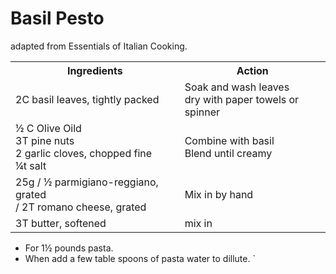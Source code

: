 # Basil Pesto

adapted from Essentials of Italian Cooking.

<table>
<tbody>
<tr><th>Ingredients</th><th>Action</th></tr>
<tr><td>
2C basil leaves, tightly packed
</td><td>
Soak and wash leaves<br>
dry with paper towels or spinner
</td></tr>
<tr><td>
&frac12; C Olive Oild<br>
3T pine nuts</br>
2 garlic cloves, chopped fine<br>
&frac14;t salt
</td><td>
Combine with basil<br>
Blend until creamy
</td></tr>
<tr><td>
25g / &frac12; parmigiano-reggiano, grated<br>
    / 2T romano cheese, grated
</td>
<td>
Mix in by hand
</td></tr>
<tr> <td>
3T butter, softened
</td><td>
mix in
</td></tr>
</table>

* For 1&frac12; pounds pasta.
* When add a few table spoons of pasta water to dillute.
`
